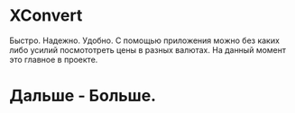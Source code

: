 # XConvert

Быстро. Надежно. Удобно.
С помощью приложения можно без каких либо усилий посмототреть цены в разных валютах.
На данный момент это главное в проекте.
# Дальше - Больше.
